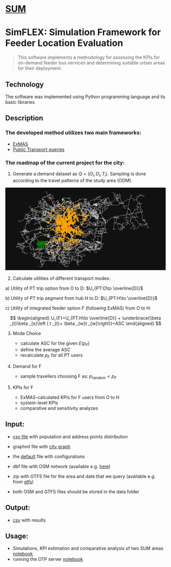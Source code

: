 
# [SUM](https://sum-project.eu/)

# SimFLEX: Simulation Framework for Feeder Location Evaluation
> This software implements a methodology for assessing the KPIs for on-demand feeder bus services and determining suitable urban areas for their deployment.

## Technology
The software was implemented using Python programming language and its basic libraries
## Description
### The developed method utilizes two main frameworks:
* [ExMAS](https://github.com/RafalKucharskiPK/ExMAS/tree/master/ExMAS)
* [Public Transport queries](https://github.com/RafalKucharskiPK/query_PT)
### The roadmap of the current project for the city:
1) Generate a demand dataset as $Q = (O_i, D_i, T_i)$. Sampling is done according to the travel patterns of the study area (ODM).
     
 ![OD](https://github.com/OlhaShulikaUJ/SUM_project/blob/main/OD.png) 

2) Calculate utilities of different transport modes:
   
  a) Utility of PT trip option from O to D: $U_{PT:O\to \overline{D}}$

  b) Utility of PT trip segment from hub H to D: $U_{PT:H\to \overline{D}}$

  c) Utility of integrated feeder option $F$ (following ExMAS) from O to H:

$$
\begin{aligned}
 U_{F}=U_{PT:H\to \overline{D}} + \underbrace{\beta _{t}\beta _{s}\left ( t _{t}+ \beta _{w}t _{w}\right)}+ASC
\end{aligned}
$$

3) Mode Choice
   * сalculate ASC for the given $E(p_{F})$
   * define the average ASC 
   * recalculate $p_{F}$ for all PT users

4) Demand for F
   * sample travellers choosing F as: $p_{random} < p_{F}$

5) KPIs for F
   * ExMAS-calculated KPIs for F users from O to H
   * system-level KPIs
   * comparative and sensitivity analyzes


## Input:
* [csv file](https://github.com/anniutina/SimFLEX/tree/main/data) with population and address points distribution 
  
* graphml file with [city graph](https://github.com/anniutina/SimFLEX/tree/main/data/graphs)
* the [default](https://github.com/anniutina/SUM/blob/main/data/configs) file with configurations
  
* dbf file with OSM network (available e.g. [here](https://www.interline.io/osm/extracts/))
* zip with GTFS file for the area and date that we query (available e.g. from [gtfs](https://gtfs.ztp.krakow.pl/))
* both OSM and GTFS files should be stored in the data folder

## Output:
* [csv](https://github.com/anniutina/SimFLEX/tree/main/results) with results

## Usage:
* Simulations, KPI estimation and comparative analysis of two SUM areas [notebook](https://github.com/anniutina/SimFLEX/blob/main/simulations.ipynb)
* running the OTP server [notebook](https://github.com/OlhaShulikaUJ/SUM_project/blob/main/PT/run%20OTP%20server-KRK.ipynb)

